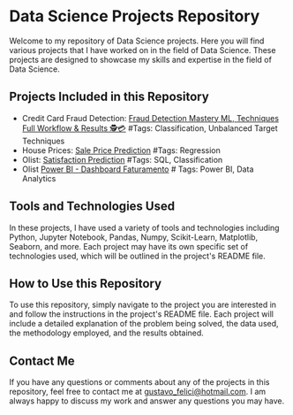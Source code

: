 # **Data Science Projects Repository**

Welcome to my repository of Data Science projects. Here you will find various projects that I have worked on in the field of Data Science. These projects are designed to showcase my skills and expertise in the field of Data Science.

## **Projects Included in this Repository**
- Credit Card Fraud Detection: [Fraud Detection Mastery ML, Techniques Full Workflow & Results 🕵️💳](https://github.com/GustavoFelici/Data-Science/tree/main/Credit%20Card%20Fraud%20Detection) #Tags: Classification, Unbalanced Target Techniques
- House Prices: [Sale Price Prediction](https://github.com/GustavoFelici/Data-Science/tree/main/House%20Prices) #Tags: Regression 
- Olist: [Satisfaction Prediction](https://github.com/GustavoFelici/Data-Science/tree/main/Olist) #Tags: SQL, Classification
- Olist [Power BI - Dashboard Faturamento](https://github.com/GustavoFelici/Data-Science/tree/main/Power%20BI%20-%20Olist%20(Faturamento)) # Tags: Power BI, Data Analytics

## **Tools and Technologies Used**

In these projects, I have used a variety of tools and technologies including Python, Jupyter Notebook, Pandas, Numpy, Scikit-Learn, Matplotlib, Seaborn, and more. Each project may have its own specific set of technologies used, which will be outlined in the project's README file.

## **How to Use this Repository**

To use this repository, simply navigate to the project you are interested in and follow the instructions in the project's README file. Each project will include a detailed explanation of the problem being solved, the data used, the methodology employed, and the results obtained.

## **Contact Me**

If you have any questions or comments about any of the projects in this repository, feel free to contact me at gustavo_felici@hotmail.com. I am always happy to discuss my work and answer any questions you may have.
